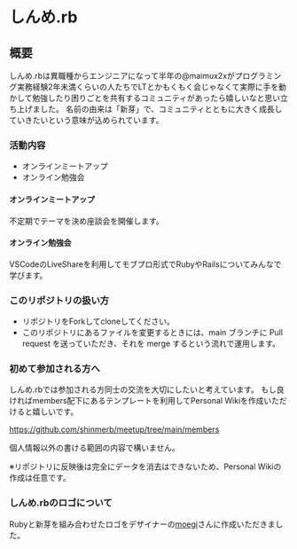 # しんめ.rb

## 概要

しんめ.rbは異職種からエンジニアになって半年の@maimux2xがプログラミング実務経験2年未満くらいの人たちでLTとかもくもく会じゃなくて実際に手を動かして勉強したり困りごとを共有するコミュニティがあったら嬉しいなと思い立ち上げました。
名前の由来は「新芽」で、コミュニティとともに大きく成長していきたいという意味が込められています。

### 活動内容

- オンラインミートアップ
- オンライン勉強会

#### オンラインミートアップ

不定期でテーマを決め座談会を開催します。

#### オンライン勉強会

VSCodeのLiveShareを利用してモブプロ形式でRubyやRailsについてみんなで学びます。

### このリポジトリの扱い方
- リポジトリをForkしてcloneしてください。
- このリポジトリにあるファイルを変更するときには、main ブランチに Pull request を送っていただき、それを merge するという流れで運用します。

### 初めて参加される方へ
しんめ.rbでは参加される方同士の交流を大切にしたいと考えています。
もし良ければmembers配下にあるテンプレートを利用してPersonal Wikiを作成いただけると嬉しいです。

https://github.com/shinmerb/meetup/tree/main/members

個人情報以外の書ける範囲の内容で構いません。

※リポジトリに反映後は完全にデータを消去はできないため、Personal Wikiの作成は任意です。

### しんめ.rbのロゴについて

Rubyと新芽を組み合わせたロゴをデザイナーの[moegi](https://twitter.com/moegi_web)さんに作成いただきました。
